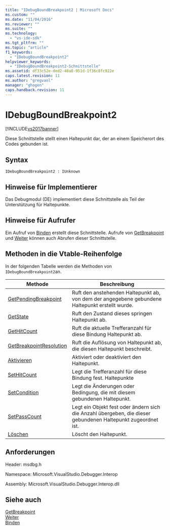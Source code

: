 ```yaml
---
title: "IDebugBoundBreakpoint2 | Microsoft Docs"
ms.custom: ""
ms.date: "11/04/2016"
ms.reviewer: ""
ms.suite: ""
ms.technology: 
  - "vs-ide-sdk"
ms.tgt_pltfrm: ""
ms.topic: "article"
f1_keywords: 
  - "IDebugBoundBreakpoint2"
helpviewer_keywords: 
  - "IDebugBoundBreakpoint2-Schnittstelle"
ms.assetid: df33c52e-ded2-48a0-951d-1f36c8fc922e
caps.latest.revision: 11
ms.author: "gregvanl"
manager: "ghogen"
caps.handback.revision: 11
---
```

# IDebugBoundBreakpoint2
[!INCLUDE[vs2017banner](../../../code-quality/includes/vs2017banner.md)]

Diese Schnittstelle stellt einen Haltepunkt dar, der an einem Speicherort des Codes gebunden ist.  
  
## Syntax  
  
```  
IDebugBoundBreakpoint2 : IUnknown  
```  
  
## Hinweise für Implementierer  
 Das Debugmodul \(DE\) implementiert diese Schnittstelle als Teil der Unterstützung für Haltepunkte.  
  
## Hinweise für Aufrufer  
 Ein Aufruf von [Binden](../../../extensibility/debugger/reference/idebugpendingbreakpoint2-bind.md) erstellt diese Schnittstelle.  Aufrufe von [GetBreakpoint](../../../extensibility/debugger/reference/idebugbreakpointunboundevent2-getbreakpoint.md) und [Weiter](../../../extensibility/debugger/reference/ienumdebugboundbreakpoints2-next.md) können auch Abrufen dieser Schnittstelle.  
  
## Methoden in die Vtable\-Reihenfolge  
 In der folgenden Tabelle werden die Methoden von `IDebugBoundBreakpoint2`an.  
  
|Methode|Beschreibung|  
|-------------|------------------|  
|[GetPendingBreakpoint](../../../extensibility/debugger/reference/idebugboundbreakpoint2-getpendingbreakpoint.md)|Ruft den anstehenden Haltepunkt ab, von dem der angegebene gebundene Haltepunkt erstellt wurde.|  
|[GetState](../../../extensibility/debugger/reference/idebugboundbreakpoint2-getstate.md)|Ruft den Zustand dieses springen Haltepunkt ab.|  
|[GetHitCount](../../../extensibility/debugger/reference/idebugboundbreakpoint2-gethitcount.md)|Ruft die aktuelle Trefferanzahl für diese Bindung Haltepunkt ab.|  
|[GetBreakpointResolution](../../../extensibility/debugger/reference/idebugboundbreakpoint2-getbreakpointresolution.md)|Ruft die Auflösung von Haltepunkt ab, die diesen Haltepunkt beschreibt.|  
|[Aktivieren](../../../extensibility/debugger/reference/idebugboundbreakpoint2-enable.md)|Aktiviert oder deaktiviert den Haltepunkt.|  
|[SetHitCount](../../../extensibility/debugger/reference/idebugboundbreakpoint2-sethitcount.md)|Legt die Trefferanzahl für diese Bindung fest. Haltepunkte|  
|[SetCondition](../../../extensibility/debugger/reference/idebugboundbreakpoint2-setcondition.md)|Legt die Änderungen oder Bedingung, die mit diesem gebundenen Haltepunkt.|  
|[SetPassCount](../../../extensibility/debugger/reference/idebugboundbreakpoint2-setpasscount.md)|Legt ein Objekt fest oder ändern sich die Anzahl übergeben, die dieser gebundenen Haltepunkt zugeordnet ist.|  
|[Löschen](../../../extensibility/debugger/reference/idebugboundbreakpoint2-delete.md)|Löscht den Haltepunkt.|  
  
## Anforderungen  
 Header: msdbg.h  
  
 Namespace: Microsoft.VisualStudio.Debugger.Interop  
  
 Assembly: Microsoft.VisualStudio.Debugger.Interop.dll  
  
## Siehe auch  
 [GetBreakpoint](../../../extensibility/debugger/reference/idebugbreakpointunboundevent2-getbreakpoint.md)   
 [Weiter](../../../extensibility/debugger/reference/ienumdebugboundbreakpoints2-next.md)   
 [Binden](../../../extensibility/debugger/reference/idebugpendingbreakpoint2-bind.md)